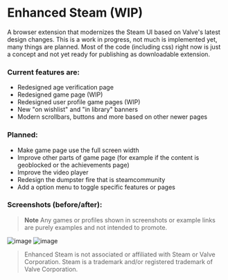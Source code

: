 # Enhanced Steam (WIP)

A browser extension that modernizes the Steam UI based on Valve's latest design changes.
This is a work in progress, not much is implemented yet, many things are planned.
Most of the code (including css) right now is just a concept and not yet ready for publishing as downloadable extension.

### Current features are:
- Redesigned age verification page
- Redesigned game page (WIP)
- Redesigned user profile game pages (WIP)
- New "on wishlist" and "in library" banners
- Modern scrollbars, buttons and more based on other newer pages

### Planned:
- Make game page use the full screen width
- Improve other parts of game page (for example if the content is geoblocked or the achievements page)
- Improve the video player
- Redesign the dumpster fire that is steamcommunity
- Add a option menu to toggle specific features or pages

### Screenshots (before/after):
> **Note**
> Any games or profiles shown in screenshots or example links are purely examples and not intended to promote.

![image](https://user-images.githubusercontent.com/57044042/198393137-b35c51aa-8327-4469-a764-da83ba524f5d.png)
![image](https://user-images.githubusercontent.com/57044042/198393150-5a3ac349-bf86-418e-97f4-44538c2530e3.png)

> Enhanced Steam is not associated or affiliated with Steam or Valve Corporation. Steam is a trademark and/or registered trademark of Valve Corporation.
